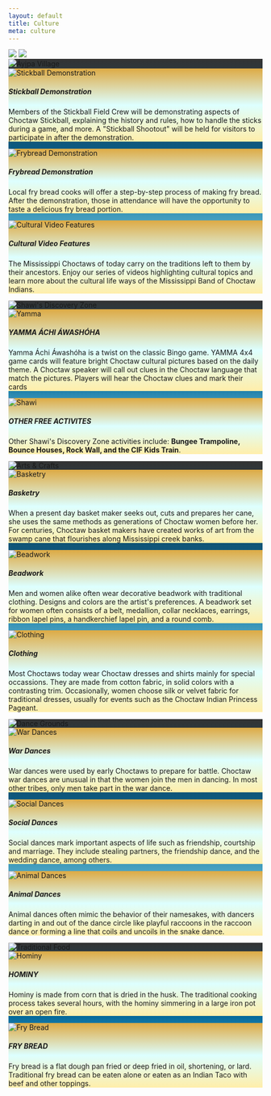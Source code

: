 ```yaml
---
layout: default
title: Culture
meta: culture
---
```

<section class="basket-bg">
  <div class="container">
  <img src="../assets/img/culture-banner.webp" class="img-fluid d-none d-md-block img-shadow">
  <img src="../assets/img/culture-banner02.webp" class="img-fluid d-block d-md-none img-shadow">
    <div class="card mb-3 mt-5 card-blue-border" style="background: linear-gradient(#333,#069,#bff);">
      <img src="../assets/img/logos/ayipa.webp" class="card-img-top" alt="Áyi̱pa Village">
      <div class="card-body text-center">
        <div class="row row-cols-1 row-cols-md-3 g-3">
          <div class="col">
            <div class="card card-gold-border h-100" style="background:linear-gradient(#da4,#dff,#fea);">
              <img src="../assets/img/stickball-demo.webp" class="card-img-top" alt="Stickball Demonstration">
              <div class="card-body text-dark">
                <h5 class="card-title">Stickball Demonstration</h5>
                <p class="card-text">Members of the Stickball Field Crew will be demonstrating aspects of Choctaw Stickball, explaining the history and rules, how to handle the sticks during a game, and more. A "Stickball Shootout" will be held for visitors to participate in after the demonstration.</p>
              </div>
            </div>
          </div>
          <div class="col">
            <div class="card card-gold-border h-100" style="background:linear-gradient(#da4,#dff,#fea);">
              <img src="../assets/img/frybread-making.webp" class="card-img-top" alt="Frybread Demonstration">
              <div class="card-body text-dark">
                <h5 class="card-title">Frybread Demonstration</h5>
                <p class="card-text">Local fry bread cooks will offer a step-by-step process of making fry bread. After the demonstration, those in attendance will have the opportunity to taste a delicious fry bread portion.</p>
              </div>
            </div>
          </div>
          <div class="col">
            <div class="card card-gold-border h-100" style="background:linear-gradient(#da4,#dff,#fea);">
              <img src="../assets/img/logos/cultural-video.webp" class="card-img-top" alt="Cultural Video Features">
              <div class="card-body text-dark">
                <h5 class="card-title">Cultural Video Features</h5>
                <p class="card-text">The Mississippi Choctaws of today carry on the traditions left to them by their ancestors. Enjoy our series of videos highlighting cultural topics and learn more about the cultural life ways of the Mississippi Band of Choctaw Indians.</p>
              </div>
            </div>
          </div>
        </div>
      </div>
    </div>
    <div class="card mb-3 card-blue-border" style="background: linear-gradient(#333,#069,#bff);">
      <img src="../assets/img/svg/shawi.svg" class="card-img-top" alt="Shawi's Discovery Zone">
      <div class="card-body text-center">
        <div class="row row-cols-1 row-cols-md-2 g-3">
          <div class="col">
            <div class="card card-gold-border h-100" style="background:linear-gradient(#da4,#dff,#fea);">
              <img src="../assets/img/yamma.webp" class="card-img-top" alt="Yamma">
              <div class="card-body text-dark">
                <h5 class="card-title">YAMMA ÁCHI ÁWASHÓHA</h5>
                <p class="card-text">Yamma Áchi Áwashóha is a twist on the classic Bingo game. YAMMA 4x4 game cards will feature bright Choctaw cultural pictures based on the daily theme. A Choctaw speaker will call out clues in the Choctaw language that match the pictures. Players will hear the Choctaw clues and mark their cards</p>
              </div>
            </div>
          </div>
          <div class="col">
            <div class="card card-gold-border h-100" style="background:linear-gradient(#da4,#dff,#fea);">
              <img src="../assets/img/shawi.webp" class="card-img-top" alt="Shawi">
              <div class="card-body text-dark">
                <h5 class="card-title">OTHER FREE ACTIVITES</h5>
                <p class="card-text">Other Shawi's Discovery Zone activities include: <strong>Bungee Trampoline, Bounce Houses, Rock Wall, and the CIF Kids Train</strong>.</p>
              </div>
            </div>
          </div>
        </div>
      </div>
    </div>
    <div class="card mb-3 card-blue-border" style="background: linear-gradient(#333,#069,#bff);">
      <img src="../assets/img/svg/arts.svg" class="card-img-top" alt="Arts & Crafts">
      <div class="card-body text-center">
        <div class="row row-cols-1 row-cols-sm-2 row-cols-md-3 g-3">
          <div class="col">
            <div class="card card-gold-border h-100" style="background:linear-gradient(#da4,#dff,#fea);">
              <img src="../assets/img/basket.webp" class="card-img-top" alt="Basketry">
              <div class="card-body text-dark">
                <h5 class="card-title">Basketry</h5>
                <p class="card-text">When a present day basket maker seeks out, cuts and prepares her cane, she uses the same methods as generations of Choctaw women before her. For centuries, Choctaw basket makers have created works of art from the swamp cane that flourishes along Mississippi creek banks.</p>
              </div>
            </div>
          </div>
          <div class="col">
            <div class="card card-gold-border h-100" style="background:linear-gradient(#da4,#dff,#fea);">
              <img src="../assets/img/beadwork.webp" class="card-img-top" alt="Beadwork">
              <div class="card-body text-dark">
                <h5 class="card-title">Beadwork</h5>
                <p class="card-text">Men and women alike often wear decorative beadwork with traditional clothing. Designs and colors are the artist's preferences. A beadwork set for women often consists of a belt, medallion, collar necklaces, earrings, ribbon lapel pins, a handkerchief lapel pin, and a round comb.</p>
              </div>
            </div>
          </div>
          <div class="col">
            <div class="card card-gold-border h-100" style="background:linear-gradient(#da4,#dff,#fea);">
              <img src="../assets/img/clothing.webp" class="card-img-top" alt="Clothing">
              <div class="card-body text-dark">
                <h5 class="card-title">Clothing</h5>
                <p class="card-text">Most Choctaws today wear Choctaw dresses and shirts mainly for special occassions. They are made from cotton fabric, in solid colors with a contrasting trim. Occasionally, women choose silk or velvet fabric for traditional dresses, usually for events such as the Choctaw Indian Princess Pageant.</p>
              </div>
            </div>
          </div>
        </div>
      </div>
    </div>
    <div class="card mb-3 card-blue-border" style="background: linear-gradient(#333,#069,#bff);">
      <img src="../assets/img/svg/dancegrounds.svg" class="card-img-top" alt="Dance Grounds">
      <div class="card-body text-center">
        <div class="row row-cols-1 row-cols-sm-2 row-cols-md-3 g-3">
          <div class="col">
            <div class="card card-gold-border h-100" style="background:linear-gradient(#da4,#dff,#fea);">
              <img src="../assets/img/war.webp" class="card-img-top" alt="War Dances">
              <div class="card-body text-dark">
                <h5 class="card-title">War Dances</h5>
                <p class="card-text">War dances were used by early Choctaws to prepare for battle. Choctaw war dances are unusual in that the women join the men in dancing. In most other tribes, only men take part in the war dance.</p>
              </div>
            </div>
          </div>
          <div class="col">
            <div class="card card-gold-border h-100" style="background:linear-gradient(#da4,#dff,#fea);">
              <img src="../assets/img/social.webp" class="card-img-top" alt="Social Dances">
              <div class="card-body text-dark">
                <h5 class="card-title">Social Dances</h5>
                <p class="card-text">Social dances mark important aspects of life such as friendship, courtship and marriage. They include stealing partners, the friendship dance, and the wedding dance, among others.</p>
              </div>
            </div>
          </div>
          <div class="col">
            <div class="card card-gold-border h-100" style="background:linear-gradient(#da4,#dff,#fea);">
              <img src="../assets/img/animal.webp" class="card-img-top" alt="Animal Dances">
              <div class="card-body text-dark">
                <h5 class="card-title">Animal Dances</h5>
                <p class="card-text">Animal dances often mimic the behavior of their namesakes, with dancers darting in and out of the dance circle like playful raccoons in the raccoon dance or forming a line that coils and uncoils in the snake dance.</p>
              </div>
            </div>
          </div>
        </div>
      </div>
    </div>
    <div class="card mb-3 card-blue-border" style="background: linear-gradient(#333,#069,#bff);">
      <img src="../assets/img/svg/food.svg" class="card-img-top" alt="Traditional Food">
      <div class="card-body text-center">
        <div class="row row-cols-1 row-cols-md-2 g-3">
          <div class="col">
            <div class="card card-gold-border h-100" style="background:linear-gradient(#da4,#dff,#fea);">
              <img src="../assets/img/hominy.webp" class="card-img-top" alt="Hominy">
              <div class="card-body text-dark">
                <h5 class="card-title">HOMINY</h5>
                <p class="card-text">Hominy is made from corn that is dried in the husk. The traditional cooking process takes several hours, with the hominy simmering in a large iron pot over an open fire.</p>
              </div>
            </div>
          </div>
          <div class="col">
            <div class="card card-gold-border h-100" style="background:linear-gradient(#da4,#dff,#fea);">
              <img src="../assets/img/frybread.webp" class="card-img-top" alt="Fry Bread">
              <div class="card-body text-dark">
                <h5 class="card-title">FRY BREAD</h5>
                <p class="card-text">Fry bread is a flat dough pan fried or deep fried in oil, shortening, or lard. Traditional fry bread can be eaten alone or eaten as an Indian Taco with beef and other toppings.</p>
              </div>
            </div>
          </div>
        </div>
      </div>
    </div>
  </div>
</section>
